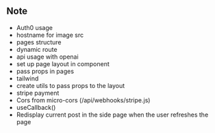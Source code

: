 ## Note

-   Auth0 usage
-   hostname for image src
-   pages structure
-   dynamic route
-   api usage with openai
-   set up page layout in component
-   pass props in pages
-   tailwind
-   create utils to pass props to the layout
-   stripe payment
-   Cors from micro-cors (/api/webhooks/stripe.js)
-   useCallback()
-   Redisplay current post in the side page when the user refreshes the page
